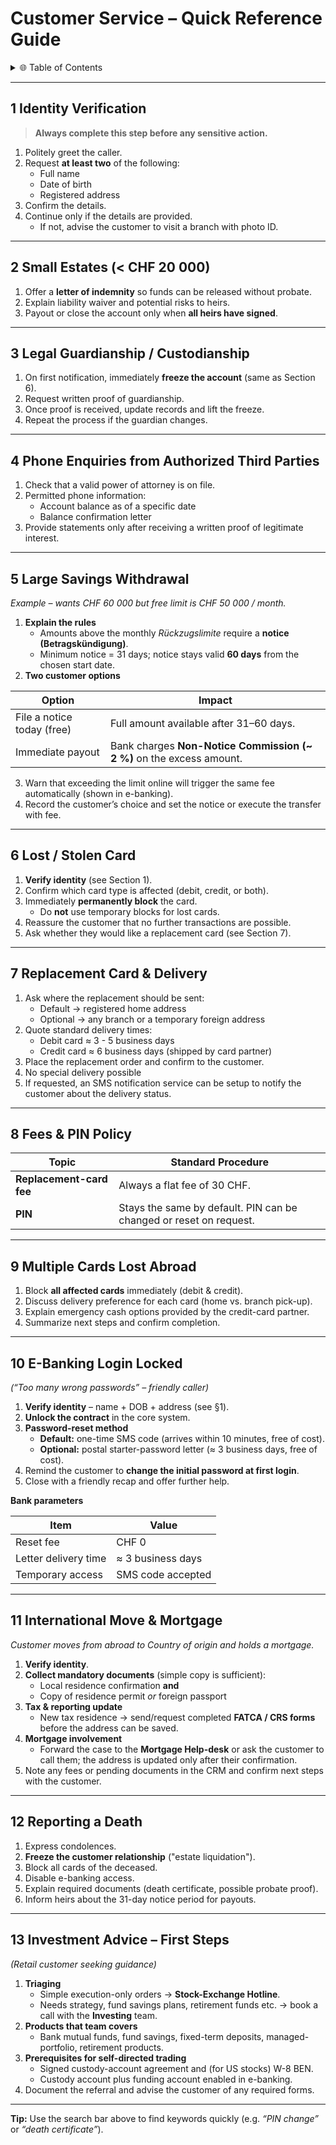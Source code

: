 # Customer Service – Quick Reference Guide

<details>
<summary>🌐 Table of Contents</summary>

- [Customer Service – Quick Reference Guide](#customer-service--quick-reference-guide)
  - [1 Identity Verification](#1-identity-verification)
  - [2 Small Estates (\< CHF 20 000)](#2-small-estates--chf-20-000)
  - [3 Legal Guardianship / Custodianship](#3-legal-guardianship--custodianship)
  - [4 Phone Enquiries from Authorized Third Parties](#4-phone-enquiries-from-authorized-third-parties)
  - [5 Large Savings Withdrawal](#5-large-savings-withdrawal)
  - [6 Lost / Stolen Card](#6-lost--stolen-card)
  - [7 Replacement Card \& Delivery](#7-replacement-card--delivery)
  - [8 Fees \& PIN Policy](#8-fees--pin-policy)
  - [9 Multiple Cards Lost Abroad](#9-multiple-cards-lost-abroad)
  - [10 E-Banking Login Locked](#10-e-banking-login-locked)
  - [11 International Move \& Mortgage](#11-international-move--mortgage)
  - [12 Reporting a Death](#12-reporting-a-death)
  - [13 Investment Advice – First Steps](#13-investment-advice--first-steps)

</details>

---

## 1 Identity Verification

> **Always complete this step before any sensitive action.**

1. Politely greet the caller.
2. Request **at least two** of the following:
   - Full name
   - Date of birth
   - Registered address
3. Confirm the details.
4. Continue only if the details are provided.
   - If not, advise the customer to visit a branch with photo ID.

---

## 2 Small Estates (< CHF 20 000)

1. Offer a **letter of indemnity** so funds can be released without probate.
2. Explain liability waiver and potential risks to heirs.
3. Payout or close the account only when **all heirs have signed**.

---

## 3 Legal Guardianship / Custodianship

1. On first notification, immediately **freeze the account** (same as Section 6).
2. Request written proof of guardianship.
3. Once proof is received, update records and lift the freeze.
4. Repeat the process if the guardian changes.

---

## 4 Phone Enquiries from Authorized Third Parties

1. Check that a valid power of attorney is on file.
2. Permitted phone information:
   - Account balance as of a specific date
   - Balance confirmation letter
3. Provide statements only after receiving a written proof of legitimate interest.

---

## 5 Large Savings Withdrawal

_Example – wants CHF 60 000 but free limit is CHF 50 000 / month._

1. **Explain the rules**
   - Amounts above the monthly _Rückzugslimite_ require a **notice (Betragskündigung)**.
   - Minimum notice = 31 days; notice stays valid **60 days** from the chosen start date.
2. **Two customer options**

| Option                     | Impact                                                               |
| -------------------------- | -------------------------------------------------------------------- |
| File a notice today (free) | Full amount available after 31–60 days.                              |
| Immediate payout           | Bank charges **Non-Notice Commission (~ 2 %)** on the excess amount. |

3. Warn that exceeding the limit online will trigger the same fee automatically (shown in e-banking).
4. Record the customer’s choice and set the notice or execute the transfer with fee.

---

## 6 Lost / Stolen Card

1. **Verify identity** (see Section 1).
2. Confirm which card type is affected (debit, credit, or both).
3. Immediately **permanently block** the card.
   - Do **not** use temporary blocks for lost cards.
4. Reassure the customer that no further transactions are possible.
5. Ask whether they would like a replacement card (see Section 7).

---

## 7 Replacement Card & Delivery

1. Ask where the replacement should be sent:
   - Default → registered home address
   - Optional → any branch or a temporary foreign address
2. Quote standard delivery times:
   - Debit card ≈ 3 - 5 business days
   - Credit card ≈ 6 business days (shipped by card partner)
3. Place the replacement order and confirm to the customer.
4. No special delivery possible
5. If requested, an SMS notification service can be setup to notify the customer about the delivery status.

---

## 8 Fees & PIN Policy

| Topic                    | Standard Procedure                                                 |
| ------------------------ | ------------------------------------------------------------------ |
| **Replacement-card fee** | Always a flat fee of 30 CHF.                                       |
| **PIN**                  | Stays the same by default. PIN can be changed or reset on request. |

---

## 9 Multiple Cards Lost Abroad

1. Block **all affected cards** immediately (debit & credit).
2. Discuss delivery preference for each card (home vs. branch pick-up).
3. Explain emergency cash options provided by the credit-card partner.
4. Summarize next steps and confirm completion.

---

## 10 E-Banking Login Locked

_(“Too many wrong passwords” – friendly caller)_

1. **Verify identity** – name + DOB + address (see §1).
2. **Unlock the contract** in the core system.
3. **Password-reset method**
   - **Default:** one-time SMS code (arrives within 10 minutes, free of cost).
   - **Optional:** postal starter-password letter (≈ 3 business days, free of cost).
4. Remind the customer to **change the initial password at first login**.
5. Close with a friendly recap and offer further help.

**Bank parameters**

| Item                 | Value             |
| -------------------- | ----------------- |
| Reset fee            | CHF 0             |
| Letter delivery time | ≈ 3 business days |
| Temporary access     | SMS code accepted |

---

## 11 International Move & Mortgage

_Customer moves from abroad to Country of origin and holds a mortgage._

1. **Verify identity**.
2. **Collect mandatory documents** (simple copy is sufficient):
   - Local residence confirmation **and**
   - Copy of residence permit _or_ foreign passport
3. **Tax & reporting update**
   - New tax residence → send/request completed **FATCA / CRS forms** before the address can be saved.
4. **Mortgage involvement**
   - Forward the case to the **Mortgage Help-desk** or ask the customer to call them; the address is updated only after their confirmation.
5. Note any fees or pending documents in the CRM and confirm next steps with the customer.

---

## 12 Reporting a Death

1. Express condolences.
2. **Freeze the customer relationship** ("estate liquidation").
3. Block all cards of the deceased.
4. Disable e-banking access.
5. Explain required documents (death certificate, possible probate proof).
6. Inform heirs about the 31-day notice period for payouts.

---

## 13 Investment Advice – First Steps

_(Retail customer seeking guidance)_

1. **Triaging**
   - Simple execution-only orders → **Stock-Exchange Hotline**.
   - Needs strategy, fund savings plans, retirement funds etc. → book a call with the **Investing** team.
2. **Products that team covers**
   - Bank mutual funds, fund savings, fixed-term deposits, managed-portfolio, retirement products.
3. **Prerequisites for self-directed trading**
   - Signed custody-account agreement and (for US stocks) W-8 BEN.
   - Custody account plus funding account enabled in e-banking.
4. Document the referral and advise the customer of any required forms.

---

**Tip:** Use the search bar above to find keywords quickly (e.g. _“PIN change”_ or _“death certificate”_).
